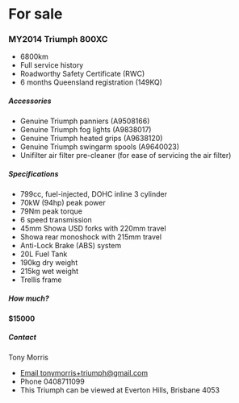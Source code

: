 # For sale

### MY2014 Triumph 800XC

* 6800km
* Full service history
* Roadworthy Safety Certificate (RWC)
* 6 months Queensland registration (149KQ)

##### Accessories

* Genuine Triumph panniers (A9508166)
* Genuine Triumph fog lights (A9838017)
* Genuine Triumph heated grips (A9638120)
* Genuine Triumph swingarm spools (A9640023)
* Unifilter air filter pre-cleaner (for ease of servicing the air filter)

##### Specifications

* 799cc, fuel-injected, DOHC inline 3 cylinder
* 70kW (94hp) peak power
* 79Nm peak torque
* 6 speed transmission
* 45mm Showa USD forks with 220mm travel
* Showa rear monoshock with 215mm travel
* Anti-Lock Brake (ABS) system
* 20L Fuel Tank
* 190kg dry weight
* 215kg wet weight
* Trellis frame

##### How much?

**$15000**

##### Contact

Tony Morris

* [Email tonymorris+triumph@gmail.com](mailto:tonymorris+triumph@gmail.com)
* Phone 0408711099
* This Triumph can be viewed at Everton Hills, Brisbane 4053

